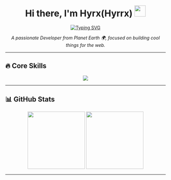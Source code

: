 <!-- Optional: Add a cool, dark-themed animated banner GIF URL here if you find one you like -->
<!-- <p align="center">
  <img src="URL_TO_YOUR_NIGHT_MODE_BANNER.gif" alt="Cool Animated Banner" width="800"/>
</p> -->

<!-- Waving Hand Animation -->
<h1 align="center">Hi there, I'm Hyrx(Hyrrx) <img src="https://media.giphy.com/media/hvRJCLFzcasrR4ia7z/giphy.gif" width="35px"/></h1>

<!-- Typing SVG Animation -->
<p align="center">
  <a href="https://git.io/typing-svg">
    <img src="https://readme-typing-svg.demolab.com?font=Fira+Code&pause=1000&color=33FF33¢er=true&vCenter=true&width=435&lines=Developer;Building+for+the+Web;Python+%7C+Java+%7C+TypeScript+%7C+React;Always+Learning+%26+Coding" alt="Typing SVG" />
  </a>
</p>

<!-- Short Intro -->
<p align="center">
  <em>A passionate Developer from Planet Earth 🌍, focused on building cool things for the web.</em>
</p>

---

## 🔥 Core Skills

<p align="center">
  <!-- Skill Icons: Python, Java, TypeScript, React -->
  <a href="https://skillicons.dev">
    <img src="https://skillicons.dev/icons?i=python,java,ts,react&theme=dark" />
    <!-- Using &theme=dark for the icons -->
  </a>
</p>

---

## 📊 GitHub Stats

<!-- GitHub Stats Cards - Using tokyonight theme -->
<p align="center">
  <img height="180em" src="https://github-readme-stats.vercel.app/api?username=Saphfox&show_icons=true&theme=tokyonight&include_all_commits=true&count_private=true"/>
  <img height="180em" src="https://github-readme-stats.vercel.app/api/top-langs/?username=Saphfox&layout=compact&langs_count=8&theme=tokyonight"/>
</p>

---

<!-- You can add more sections later, like Projects or Currently Learning, if you want! -->
<!-- Example:
## 🚀 My Projects

<p align="center">Showcasing some cool stuff I've built!</p>
(Add project details here)

-->
